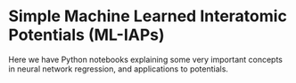 # Simple Machine Learned Interatomic Potentials (ML-IAPs)

Here we have Python notebooks explaining some very important concepts in neural network regression, and applications to potentials.
